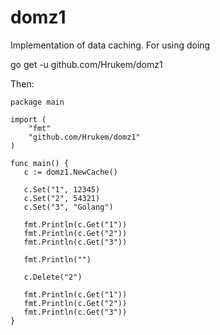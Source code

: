 # domz1

Implementation of data caching. For using doing

go get -u github.com/Hrukem/domz1


Then:

    package main
    
    import (
        "fmt"
        "github.com/Hrukem/domz1"
    )

    func main() {
       c := domz1.NewCache()

       c.Set("1", 12345)
       c.Set("2", 54321)
       c.Set("3", "Golang")
     
       fmt.Println(c.Get("1"))
       fmt.Println(c.Get("2"))
       fmt.Println(c.Get("3"))
     
       fmt.Println("")

       c.Delete("2")

       fmt.Println(c.Get("1"))
       fmt.Println(c.Get("2"))
       fmt.Println(c.Get("3"))
    }
